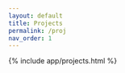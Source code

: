 ```yaml
---
layout: default
title: Projects
permalink: /proj
nav_order: 1
---
```


{% include app/projects.html %}
